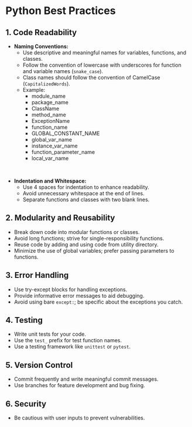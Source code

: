 # Python Best Practices

## 1. Code Readability

- **Naming Conventions:**
  - Use descriptive and meaningful names for variables, functions, and classes.
  - Follow the convention of lowercase with underscores for function and variable names (`snake_case`).
  - Class names should follow the convention of CamelCase (`CapitalizedWords`).
  - Example: 
    - module_name
    - package_name
    - ClassName
    - method_name
    - ExceptionName
    - function_name 
    - GLOBAL_CONSTANT_NAME
    - global_var_name
    - instance_var_name
    - function_parameter_name
    - local_var_name
<br>
    
- **Indentation and Whitespace:**
  - Use 4 spaces for indentation to enhance readability.
  - Avoid unnecessary whitespace at the end of lines.
  - Separate functions and classes with two blank lines.


## 2. Modularity and Reusability

- Break down code into modular functions or classes.
- Avoid long functions; strive for single-responsibility functions.
- Reuse code by adding and using code from utility directory.
- Minimize the use of global variables; prefer passing parameters to functions.


## 3. Error Handling

- Use try-except blocks for handling exceptions.
- Provide informative error messages to aid debugging.
- Avoid using bare `except:`; be specific about the exceptions you catch.

## 4. Testing

- Write unit tests for your code.
- Use the `test_` prefix for test function names.
- Use a testing framework like `unittest` or `pytest`.

## 5. Version Control

- Commit frequently and write meaningful commit messages.
- Use branches for feature development and bug fixing.

## 6. Security

- Be cautious with user inputs to prevent vulnerabilities.
